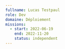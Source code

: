 ```yaml
---
fullname: Lucas Testpaul
role: Dev
domaine: Déploiement
missions:
  - start: 2022-06-19
    end: 2022-11-20
    status: independent
---
```


